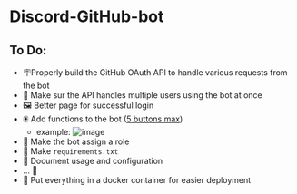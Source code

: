# Discord-GitHub-bot

## To Do:
- 🪧Properly build the GitHub OAuth API to handle various requests from the bot
- 🤔 Make sur the API handles multiple users using the bot at once 
- 🖼️ Better page for successful login
- 🖲️ Add functions to the bot (<ins>5 buttons max</ins>)
  - example:
  ![image](https://github.com/fuegovic/Discord-GH-bot/assets/32828263/86b90c99-48f4-4c13-9b96-df552b9b9466)
- 🫵 Make the bot assign a role
- 📃 Make `requirements.txt`
- 📝 Document usage and configuration
- ... 👀
- 🐋 Put everything in a docker container for easier deployment 
